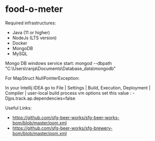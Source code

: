 # food-o-meter

Required infrastructures:
 - Java (11 or higher)
 - NodeJs (LTS version)
 - Docker
 - MongoDB
 - MySQL
 
Mongo DB windows service start: mongod --dbpath "C:\Users\ranja\Documents\Database_data\mongodb"


For MapStruct NullPointerException:

In your Intellij IDEA go to File | Settings | Build, Execution, Deployment | Compiler | user-local build process vm options
set this value : -Djps.track.ap.dependencies=false


Useful Links:
 - https://github.com/sfg-beer-works/sfg-beer-works-bom/blob/master/pom.xml
 - https://github.com/sfg-beer-works/sfg-brewery-bom/blob/master/pom.xml